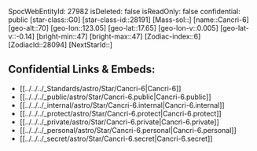 ﻿---
location:
- 17.65
- -123.05
- 70
tags:
- astro/Star
type: Star
---

SpocWebEntityId: 27982
isDeleted: false
isReadOnly: false
confidential: public
[star-class::G0]
[star-class-id::28191]
[Mass-sol::]
[name::Cancri-6]
[geo-alt::70]
[geo-lon::123.05]
[geo-lat::17.65]
[geo-lon-v::0.005]
[geo-lat-v::-0.14]
[bright-min::47]
[bright-max::47]
[Zodiac-index::6]
[ZodiacId::28094]
[NextStarId::]



## Confidential Links & Embeds: 
- [[../../../_Standards/astro/Star/Cancri-6|Cancri-6]] 
- [[../../../_public/astro/Star/Cancri-6.public|Cancri-6.public]] 
- [[../../../_internal/astro/Star/Cancri-6.internal|Cancri-6.internal]] 
- [[../../../_protect/astro/Star/Cancri-6.protect|Cancri-6.protect]] 
- [[../../../_private/astro/Star/Cancri-6.private|Cancri-6.private]] 
- [[../../../_personal/astro/Star/Cancri-6.personal|Cancri-6.personal]] 
- [[../../../_secret/astro/Star/Cancri-6.secret|Cancri-6.secret]]


